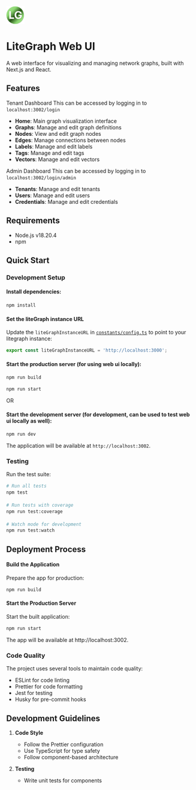 <img src="https://raw.githubusercontent.com/jchristn/LiteGraph/refs/heads/main/assets/favicon.png" height="48">

# LiteGraph Web UI

A web interface for visualizing and managing network graphs, built with Next.js and React.

## Features

Tenant Dashboard
This can be accessed by logging in to `localhost:3002/login`

- **Home**: Main graph visualization interface
- **Graphs**: Manage and edit graph definitions
- **Nodes**: View and edit graph nodes
- **Edges**: Manage connections between nodes
- **Labels**: Manage and edit labels
- **Tags**: Manage and edit tags
- **Vectors**: Manage and edit vectors

Admin Dashboard
This can be accessed by logging in to `localhost:3002/login/admin`

- **Tenants**: Manage and edit tenants
- **Users**: Manage and edit users
- **Credentials**: Manage and edit credentials

## Requirements

- Node.js v18.20.4
- npm

## Quick Start

### Development Setup

#### Install dependencies:

```bash
npm install
```

#### Set the liteGraph instance URL

Update the `liteGraphInstanceURL` in [`constants/config.ts`](constants/config.ts) to point to your litegraph instance:

```typescript
export const liteGraphInstanceURL = 'http://localhost:3000';
```

#### Start the production server (for using web ui locally):

```bash
npm run build
```

```bash
npm run start
```
OR

#### Start the development server (for development, can be used to test web ui locally as well):

```bash
npm run dev
```

The application will be available at `http://localhost:3002`.

### Testing

Run the test suite:

```bash
# Run all tests
npm test

# Run tests with coverage
npm run test:coverage

# Watch mode for development
npm run test:watch
```

## Deployment Process

#### Build the Application

Prepare the app for production:

```bash
npm run build
```

#### Start the Production Server

Start the built application:

```bash
npm run start
```

The app will be available at http://localhost:3002.

### Code Quality

The project uses several tools to maintain code quality:

- ESLint for code linting
- Prettier for code formatting
- Jest for testing
- Husky for pre-commit hooks

## Development Guidelines

1. **Code Style**

   - Follow the Prettier configuration
   - Use TypeScript for type safety
   - Follow component-based architecture

2. **Testing**
   - Write unit tests for components
